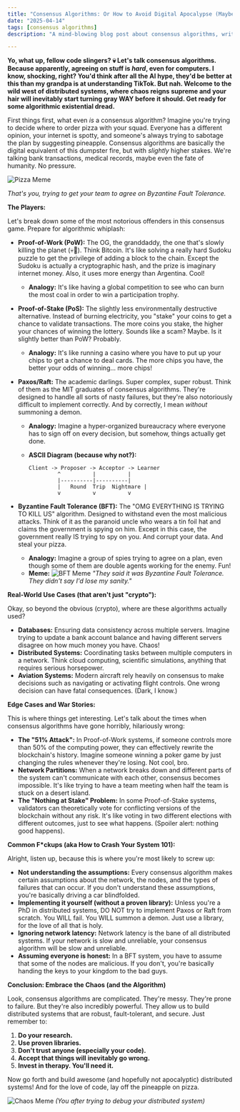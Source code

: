 ```yaml
---
title: "Consensus Algorithms: Or How to Avoid Digital Apocalypse (Maybe)"
date: "2025-04-14"
tags: [consensus algorithms]
description: "A mind-blowing blog post about consensus algorithms, written for chaotic Gen Z engineers. Prepare to question reality itself."

---
```


**Yo, what up, fellow code slingers? 💀 Let's talk consensus algorithms. Because apparently, agreeing on stuff is *hard*, even for computers. I know, shocking, right? You'd think after all the AI hype, they'd be better at this than my grandpa is at understanding TikTok. But nah. Welcome to the wild west of distributed systems, where chaos reigns supreme and your hair will inevitably start turning gray WAY before it should. Get ready for some algorithmic existential dread.**

First things first, what even *is* a consensus algorithm? Imagine you're trying to decide where to order pizza with your squad. Everyone has a different opinion, your internet is spotty, and someone's always trying to sabotage the plan by suggesting pineapple. Consensus algorithms are basically the digital equivalent of this dumpster fire, but with *slightly* higher stakes. We're talking bank transactions, medical records, maybe even the fate of humanity. No pressure.

![Pizza Meme](https://i.imgflip.com/30b1gx.jpg)

*That's you, trying to get your team to agree on Byzantine Fault Tolerance.*

**The Players:**

Let's break down some of the most notorious offenders in this consensus game. Prepare for algorithmic whiplash:

*   **Proof-of-Work (PoW):** The OG, the granddaddy, the one that's slowly killing the planet (💀🙏). Think Bitcoin. It's like solving a really hard Sudoku puzzle to get the privilege of adding a block to the chain. Except the Sudoku is actually a cryptographic hash, and the prize is imaginary internet money. Also, it uses more energy than Argentina. Cool!

    *   **Analogy:** It's like having a global competition to see who can burn the most coal in order to win a participation trophy.

*   **Proof-of-Stake (PoS):** The slightly less environmentally destructive alternative. Instead of burning electricity, you "stake" your coins to get a chance to validate transactions. The more coins you stake, the higher your chances of winning the lottery. Sounds like a scam? Maybe. Is it slightly better than PoW? Probably.

    *   **Analogy:** It's like running a casino where you have to put up your chips to get a chance to deal cards. The more chips you have, the better your odds of winning… more chips!

*   **Paxos/Raft:** The academic darlings. Super complex, super robust. Think of them as the MIT graduates of consensus algorithms. They're designed to handle all sorts of nasty failures, but they're also notoriously difficult to implement correctly. And by correctly, I mean *without* summoning a demon.

    *   **Analogy:** Imagine a hyper-organized bureaucracy where everyone has to sign off on every decision, but somehow, things actually get done.

    *   **ASCII Diagram (because why not?):**

        ```
        Client -> Proposer -> Acceptor -> Learner
                 ^          |          |
                 |----------|----------|
                 |   Round  Trip  Nightmare |
                 v          v          v
        ```

*   **Byzantine Fault Tolerance (BFT):** The "OMG EVERYTHING IS TRYING TO KILL US" algorithm. Designed to withstand even the most malicious attacks. Think of it as the paranoid uncle who wears a tin foil hat and claims the government is spying on him. Except in this case, the government really IS trying to spy on you. And corrupt your data. And steal your pizza.

    *   **Analogy:** Imagine a group of spies trying to agree on a plan, even though some of them are double agents working for the enemy. Fun!
    *   **Meme:**
    ![BFT Meme](https://imgflip.com/i/8lr9w0)
    *"They said it was Byzantine Fault Tolerance. They didn't say I'd lose my sanity."*

**Real-World Use Cases (that aren't just "crypto"):**

Okay, so beyond the obvious (crypto), where are these algorithms actually used?

*   **Databases:** Ensuring data consistency across multiple servers. Imagine trying to update a bank account balance and having different servers disagree on how much money you have. Chaos!
*   **Distributed Systems:** Coordinating tasks between multiple computers in a network. Think cloud computing, scientific simulations, anything that requires serious horsepower.
*   **Aviation Systems:** Modern aircraft rely heavily on consensus to make decisions such as navigating or activating flight controls. One wrong decision can have fatal consequences. (Dark, I know.)

**Edge Cases and War Stories:**

This is where things get interesting. Let's talk about the times when consensus algorithms have gone horribly, hilariously wrong:

*   **The "51% Attack":** In Proof-of-Work systems, if someone controls more than 50% of the computing power, they can effectively rewrite the blockchain's history. Imagine someone winning a poker game by just changing the rules whenever they're losing. Not cool, bro.
*   **Network Partitions:** When a network breaks down and different parts of the system can't communicate with each other, consensus becomes impossible. It's like trying to have a team meeting when half the team is stuck on a desert island.
*   **The "Nothing at Stake" Problem:** In some Proof-of-Stake systems, validators can theoretically vote for conflicting versions of the blockchain without any risk. It's like voting in two different elections with different outcomes, just to see what happens. (Spoiler alert: nothing good happens).

**Common F*ckups (aka How to Crash Your System 101):**

Alright, listen up, because this is where you're most likely to screw up:

*   **Not understanding the assumptions:** Every consensus algorithm makes certain assumptions about the network, the nodes, and the types of failures that can occur. If you don't understand these assumptions, you're basically driving a car blindfolded.
*   **Implementing it yourself (without a proven library):** Unless you're a PhD in distributed systems, DO NOT try to implement Paxos or Raft from scratch. You WILL fail. You WILL summon a demon. Just use a library, for the love of all that is holy.
*   **Ignoring network latency:** Network latency is the bane of all distributed systems. If your network is slow and unreliable, your consensus algorithm will be slow and unreliable.
*   **Assuming everyone is honest:** In a BFT system, you have to assume that some of the nodes are malicious. If you don't, you're basically handing the keys to your kingdom to the bad guys.

**Conclusion: Embrace the Chaos (and the Algorithm)**

Look, consensus algorithms are complicated. They're messy. They're prone to failure. But they're also incredibly powerful. They allow us to build distributed systems that are robust, fault-tolerant, and secure. Just remember to:

1.  **Do your research.**
2.  **Use proven libraries.**
3.  **Don't trust anyone (especially your code).**
4.  **Accept that things will inevitably go wrong.**
5.  **Invest in therapy. You'll need it.**

Now go forth and build awesome (and hopefully not apocalyptic) distributed systems! And for the love of code, lay off the pineapple on pizza.

![Chaos Meme](https://i.kym-cdn.com/photos/images/newsfeed/001/882/686/92c.jpg)
*(You after trying to debug your distributed system)*
